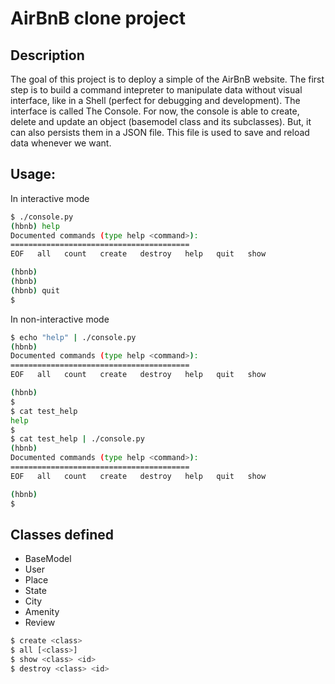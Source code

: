# AirBnB clone project

## Description
The goal of this project is to deploy a simple of the AirBnB website.
The first step is to build a command intepreter to manipulate data without
visual interface, like in a Shell (perfect for debugging and development).
The interface is called The Console. For now, the console is able to
create, delete and update an object (basemodel class and its subclasses).
But, it can also persists them in a JSON file. This file is used to save
and reload data whenever we want.

## Usage:

In interactive mode
```bash
$ ./console.py
(hbnb) help
Documented commands (type help <command>):
========================================
EOF   all   count   create   destroy   help   quit   show

(hbnb)
(hbnb)
(hbnb) quit
$
```
In non-interactive mode
```bash
$ echo "help" | ./console.py
(hbnb)
Documented commands (type help <command>):
========================================
EOF   all   count   create   destroy   help   quit   show

(hbnb)
$
$ cat test_help
help
$
$ cat test_help | ./console.py
(hbnb)
Documented commands (type help <command>):
========================================
EOF   all   count   create   destroy   help   quit   show

(hbnb)
$
```
Classes defined
---------------
- BaseModel
- User
- Place
- State
- City
- Amenity
- Review

```bash
$ create <class>
$ all [<class>]
$ show <class> <id>
$ destroy <class> <id>
```